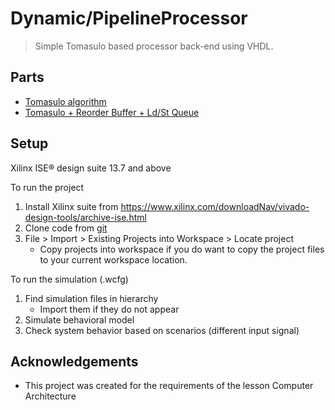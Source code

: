# Dynamic/PipelineProcessor
>   Simple Tomasulo based processor back-end using VHDL.

## Parts
* [Tomasulo algorithm](1/README.md)
* [Tomasulo + Reorder Buffer + Ld/St Queue](3/readme3.md)


## Setup
Xilinx ISE® design suite 13.7 and above

To run the project 

1. Install Xilinx suite from https://www.xilinx.com/downloadNav/vivado-design-tools/archive-ise.html
2. Clone code from [git](https://github.com/z1skgr/Tomasulo-BASED-processor)
3. File > Import > Existing Projects into Workspace > Locate project 
   * Copy projects into workspace if you do want to copy the project files to your current workspace location.

To run the simulation (.wcfg) 
1. Find simulation files in hierarchy
   * Import them if they do not appear
2. Simulate behavioral model
3. Check system behavior based on scenarios (different input signal)

## Acknowledgements
* This project was created for the requirements of the lesson Computer Architecture
